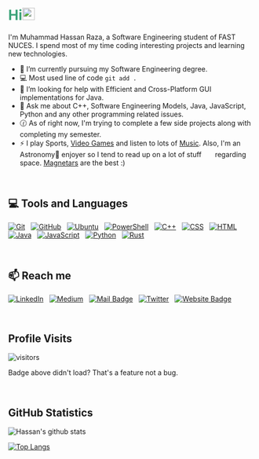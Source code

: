 # <span style="color: #3da47a"><strong>Hi</strong></span><img src="https://user-images.githubusercontent.com/1303154/88677602-1635ba80-d120-11ea-84d8-d263ba5fc3c0.gif" width="25px" alt="hi">

I'm Muhammad Hassan Raza, a Software Engineering student of FAST NUCES. I spend most of my time coding interesting projects and learning new technologies.

- 🔭 I’m currently pursuing my Software Engineering degree.
- :computer: Most used line of code `git add .`
- 🤔 I’m looking for help with Efficient and Cross-Platform GUI implementations for Java.
- 💬 Ask me about C++, Software Engineering Models, Java, JavaScript, Python and any other programming related issues. 
- :clock130: As of right now, I'm trying to complete a few side projects along with completing my semester.
- ⚡ I play Sports, <a href="https://steamcommunity.com/id/infinityexistence/">Video Games</a> and listen to lots of <a href="https://open.spotify.com/user/raihassanraza">Music</a>. Also, I'm an Astronomy🌌 enjoyer so I tend to read up on a lot of stuff &nbsp;&nbsp;&nbsp;&nbsp;&nbsp;&nbsp;regarding space. <a href="https://earthsky.org/space/what-is-a-magnetar/">Magnetars</a> are the best :)

<br>

## 💻 <strong>Tools and Languages</strong>

[![Git](https://img.shields.io/badge/-Git-05122A?style=flat&logo=git)](#)&nbsp;&nbsp;
[![GitHub](https://img.shields.io/badge/-GitHub-05122A?style=flat&logo=github)](#)&nbsp;&nbsp;
[![Ubuntu](https://img.shields.io/badge/-Ubuntu-05122A?style=flat&logo=Ubuntu)](#)&nbsp;&nbsp;
[![PowerShell](https://img.shields.io/badge/-PowerShell-05122A?style=flat&logo=powershell)](#)&nbsp;&nbsp;
[![C++](https://img.shields.io/badge/-C++-05122A?style=flat&logo=C%2B%2B)](#)&nbsp;&nbsp;
[![CSS](https://img.shields.io/badge/-CSS-05122A?style=flat&logo=CSS3&logoColor=1572B6)](#)&nbsp;&nbsp;
[![HTML](https://img.shields.io/badge/-HTML-05122A?style=flat&logo=HTML5)](#)&nbsp;&nbsp;
[![Java](https://img.shields.io/badge/-Java-05122A?style=flat&logo=Java&logoColor=f89820)](#)&nbsp;&nbsp;
[![JavaScript](https://img.shields.io/badge/-JavaScript-05122A?style=flat&logo=javascript)](#)&nbsp;&nbsp;
[![Python](https://img.shields.io/badge/-Python-05122A?style=flat&logo=python)](#)&nbsp;&nbsp;
[![Rust](https://img.shields.io/badge/-Rust-05122A?style=flat&logo=rust)](#)&nbsp;&nbsp;



<br>

## :mailbox: <strong> Reach me </strong>


[![LinkedIn](https://img.shields.io/badge/-LinkedIn-05122A?style=flat&logo=linkedin)](https://www.linkedin.com/in/hassanraza22/)&nbsp;&nbsp;
[![Medium](https://img.shields.io/badge/-Medium-05122A?style=flat&logo=medium)](https://medium.com/@raihassanraza)&nbsp;&nbsp;
[![Mail Badge](https://img.shields.io/badge/-ProtonMail-05122A?style=flat&logo=protonmail)](mailto:RaiHassanRaza@protonmail.com)&nbsp;&nbsp;
[![Twitter](https://img.shields.io/badge/-Twitter-05122A?style=flat&logo=twitter)](https://twitter.com/RaiHassanRaza22)&nbsp;&nbsp;
[![Website Badge](https://img.shields.io/badge/-WordPress-05122A?style=flat&logo=wordpress)](https://hassansjourney.wordpress.com/)


<br>

## <strong>Profile Visits </strong> 

![visitors](https://visitor-badge.glitch.me/badge?page_id=M-Hassan-Raza.M-Hassan-Raza) 
<p> Badge above didn't load? That's a feature not a bug. </p>
<br>

## GitHub Statistics

![Hassan's github stats](https://github-readme-stats.vercel.app/api?username=M-Hassan-Raza&show_icons=true,contribs&count_private=true&layout=compact&theme=vue-dark)
  
[![Top Langs](https://github-readme-stats.vercel.app/api/top-langs/?username=M-Hassan-Raza&langs_count=10&layout=compact&theme=vue-dark)](https://github.com/anuraghazra/github-readme-stats)
</details>
